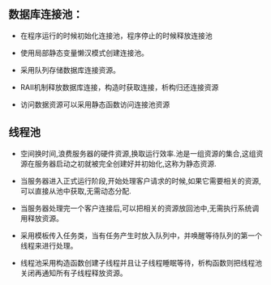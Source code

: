 ## 数据库连接池：

- 在程序运行的时候初始化连接池，程序停止的时候释放连接池

- 使用局部静态变量懒汉模式创建连接池。

- 采用队列存储数据库连接资源。

- RAII机制释放数据库连接，构造时获取连接，析构归还连接资源

- 访问数据资源可以采用静态函数访问连接池资源


## 线程池

- 空间换时间,浪费服务器的硬件资源,换取运行效率.池是一组资源的集合,这组资源在服务器启动之初就被完全创建好并初始化,这称为静态资源.

- 当服务器进入正式运行阶段,开始处理客户请求的时候,如果它需要相关的资源,可以直接从池中获取,无需动态分配.

- 当服务器处理完一个客户连接后,可以把相关的资源放回池中,无需执行系统调用释放资源。

- 采用模板传入任务类，当有任务产生时放入队列中，并唤醒等待队列的第一个线程来进行处理。

- 线程池采用构造函数创建子线程并且让子线程睡眠等待，析构函数则把线程池关闭再通知所有子线程释放资源。

